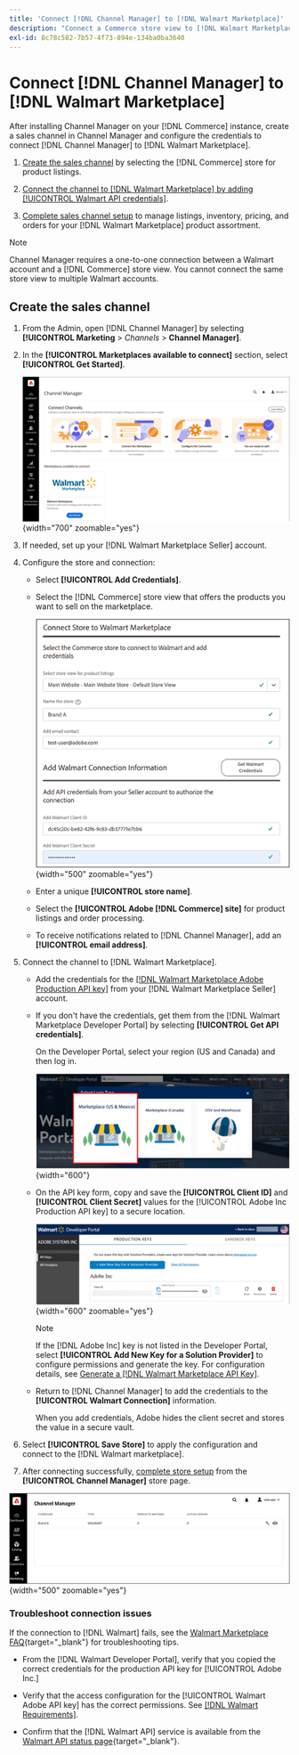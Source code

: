 ```yaml
---
title: 'Connect [!DNL Channel Manager] to [!DNL Walmart Marketplace]'
description: "Connect a Commerce store view to [!DNL Walmart Marketplace] to create the sales channel to manage Commerce product listings, inventory, price, and orders for Walmart Marketplace sales."
exl-id: 8c78c582-7b57-4f73-894e-134ba0ba3640
---
```

# Connect [!DNL Channel Manager] to [!DNL Walmart Marketplace]

After installing Channel Manager on your [!DNL Commerce] instance, create a sales channel in Channel Manager and configure the credentials to connect [!DNL Channel Manager] to [!DNL Walmart Marketplace].

1. [Create the sales channel](#create-the-sales-channel) by selecting the [!DNL Commerce] store for product listings.

1. [Connect the channel to [!DNL Walmart Marketplace] by adding [!UICONTROL Walmart API credentials]](#connect-the-channel-to-walmart-marketplace).

1. [Complete sales channel setup](#complete-sales-channel-store-setup) to manage listings, inventory, pricing, and orders for your [!DNL Walmart Marketplace] product assortment.

>[!NOTE]
>
>Channel Manager requires a one-to-one connection between a Walmart account and a [!DNL Commerce] store view. You cannot connect the same store view to multiple Walmart accounts.

## Create the sales channel

1. From the Admin, open [!DNL Channel Manager] by selecting **[!UICONTROL Marketing** > _Channels_ > **Channel Manager]**.

1. In the **[!UICONTROL Marketplaces available to connect]** section, select **[!UICONTROL Get Started]**.

   ![Connect new [!DNL Walmart] store to [!DNL Channel Manager]](assets/channel-manager-home.png){width="700" zoomable="yes"}

1. If needed, set up your [!DNL Walmart Marketplace Seller] account.

1. Configure the store and connection:

   - Select **[!UICONTROL Add Credentials]**. 

   - Select the [!DNL Commerce] store view that offers the products you want to sell on the marketplace.

     ![Configure connection between [!DNL Commerce] and [!DNL Walmart Marketplace] from [!DNL Channel Manager]](assets/configure-commerce-to-marketplace-connection.png){width="500" zoomable="yes"}

   - Enter a unique **[!UICONTROL store name]**.

   - Select the **[!UICONTROL Adobe [!DNL Commerce] site]** for product listings and order processing.

   - To receive notifications related to [!DNL Channel Manager], add an **[!UICONTROL email address]**.

1. Connect the channel to [!DNL Walmart Marketplace].

   -  Add the credentials for the [[!DNL Walmart Marketplace Adobe Production API key]](walmart-requirements.md#generate-a-walmart-marketplace-production-api-key) from your [!DNL Walmart Marketplace Seller] account.

   - If you don't have the credentials, get them from the [!DNL Walmart Marketplace Developer Portal] by selecting **[!UICONTROL Get API credentials]**.

     On the Developer Portal, select your region (US and Canada) and then log in.

     ![[!DNL Walmart Marketplace] account login](assets/walmart-marketplace-login-page.png){width="600"}

   - On the API key form, copy and save the **[!UICONTROL Client ID]** and **[!UICONTROL Client Secret]** values for the [!UICONTROL Adobe Inc Production API key] to a secure location.

     ![[!DNL Walmart Marketplace API key] configuration page](assets/walmart-api-key-management-form.png){width="600" zoomable="yes"}

     >[!NOTE]
     >
     >If the [!DNL Adobe Inc] key is not listed in the Developer Portal, select **[!UICONTROL Add New Key for a Solution Provider]** to configure permissions and generate the key. For configuration details, see [Generate a [!DNL Walmart Marketplace API Key]](walmart-requirements.md#generate-a-walmart-marketplace-api-key).

   - Return to [!DNL Channel Manager] to add the credentials to the **[!UICONTROL Walmart Connection]** information.

     When you add credentials, Adobe hides the client secret and stores the value in a secure vault.

1. Select **[!UICONTROL Save Store]** to apply the configuration and connect to the [!DNL Walmart marketplace].

1. After connecting successfully, [complete store setup](complete-sales-channel-store-setup.md) from the **[!UICONTROL Channel Manager]** store page.

![Setup first store](assets/channel-manager-setup-first-store.png){width="500" zoomable="yes"}

### Troubleshoot connection issues

If the connection to [!DNL Walmart] fails, see the [Walmart Marketplace FAQ](https://developer.walmart.com/faq/us/faq-auth/){target="_blank"} for troubleshooting tips.

- From the [!DNL Walmart Developer Portal], verify that you copied the correct credentials for the production API key for [!UICONTROL Adobe Inc.]

- Verify that the access configuration for the [!UICONTROL Walmart Adobe API key] has the correct permissions. See [[!DNL Walmart Requirements]](walmart-requirements.md##generate-a-walmart-marketplace-api-key).

- Confirm that the [!DNL Walmart API] service is available from the [Walmart API status page](https://developer.walmart.com/us/whats-new/new-api-status-information-now-available/){target="_blank"}.
